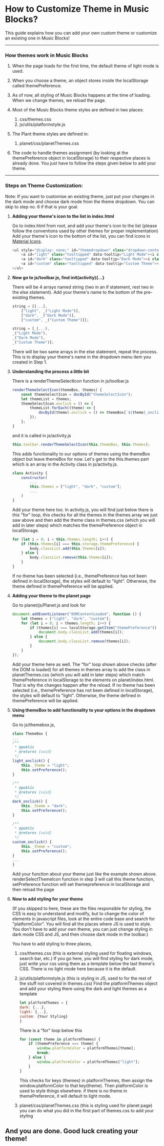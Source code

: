 # How to Customize Theme in Music Blocks?

This guide explains how you can add your own custom theme or customize an existing one in Music Blocks!

---

### How themes work in Music Blocks

1. When the page loads for the first time, the default theme of light mode is used.

2. When you choose a theme, an object stores inside the localStorage called themePreference.

3. As of now, all styling of Music Blocks happens at the time of loading. When we change themes, we reload the page.

4. Most of the Music Blocks theme styles are defined in two places:

    1. css/themes.css
    2. js/utils/platformstyle.js

5. The Plant theme styles are defined in:

    1. planet/css/planetThemes.css

6. The code to handle themes assignment (by looking at the themePreference object in localStorage) to their respective places is already done. You just have to follow the steps given below to add your theme.

---

### Steps on Theme Customization:

Note: If you want to customise an existing theme, just put your changes in the dark mode and choose dark mode from the theme dropdown. You can skip to step no. 6 if that is your goal.

1.  **Adding your theme's icon to the list in index.html**

    Go to index.html from root, and add your theme's icon to the list (please follow the conventions used by other themes for proper implementation)
    Add your theme's icon to the bottom of the list, you can find icons in [Material Icons](https://materializecss.com/icons.html).

    ```javascript
    <ul style="display: none;" id="themedropdown" class="dropdown-content">
        <a id="light" class="tooltipped" data-tooltip="Light Mode"><i class='material-icons'>brightness_7</i></a>
        <a id="dark" class="tooltipped" data-tooltip="Dark Mode"><i class='material-icons'>brightness_4</i></a>
        <a id="custom" class="tooltipped" data-tooltip="Custom Theme"><i class='material-icons'>choose_your_material_icon</i></a>
    </ul>
    ```

2.  **Now go to js/toolbar.js, find init(activity){...}**

    There will be 4 arrays named string (two in an if statement, rest two in the else statement).
    Add your theme's name to the bottom of the pre-existing themes.


    ```javascript
    string = [[...],
        ["light", _("Light Mode")],
        ["dark", _("Dark Mode")],
        ["custom", _("Custom Theme")]];
    ```

    ```javascript
    string = [_(...),
    _("Light Mode"),
    _("Dark Mode"),
    _("Custom Theme")];
    ```

    There will be two same arrays in the else statement, repeat the process. This is to display your theme's name in the dropdown menu item you created in Step 1.

3.  **Understanding the process a little bit**

    There is a renderThemeSelectIcon function in js/toolbar.js

    ```javascript
    renderThemeSelectIcon(themeBox, themes) {
        const themeSelectIcon = docById("themeSelectIcon");
        let themeList = themes;
        themeSelectIcon.onclick = () => {
            themeList.forEach((theme) => {
                docById(theme).onclick = () => themeBox[`${theme}_onclick`](this.activity);
            });
        };
    }
    ```

    and it is called in js/activity.js

    ```javascript
    this.toolbar.renderThemeSelectIcon(this.themeBox, this.themes);
    ```

    This adds functionality to our options of themes using the themeBox object but leave themeBox for now. Let's get to the this.themes part which is an array in the Activity class in js/activity.js.

    ```javascript
    class Activity {
        constructor(
            ...
            this.themes = ["light", "dark", "custom"];
            ...
        )
    }
    ```

    Add your theme here too. In activity.js, you will find just below there is this "for" loop, this checks for all the themes in the themes array we just saw above and then add the theme class in themes.css (which you will add in later steps) which matches the themePreference object in localStorage.

    ```javascript
    for (let i = 0; i < this.themes.length; i++) {
        if (this.themes[i] === this.storage.themePreference) {
            body.classList.add(this.themes[i]);
        } else {
            body.classList.remove(this.themes[i]);
        }
    }
    ```

    If no theme has been selected (i.e., themePreference has not been defined in localStorage), the styles will default to "light". Otherwise, the theme defined in themePreference will be applied.

4.  **Adding your theme to the planet page**

    Go to planet/js/Planet.js and look for

    ```javascript
    document.addEventListener("DOMContentLoaded", function () {
        let themes = ["light", "dark", "custom"];
        for (let i = 0; i < themes.length; i++) {
            if (themes[i] === localStorage.getItem("themePreference")) {
                document.body.classList.add(themes[i]);
            } else {
                document.body.classList.remove(themes[i]);
            }
        }
    });
    ```

    Add your theme here as well. The "for" loop shown above checks (after the DOM is loaded) for all themes in themes array to add the class in planetThemes.css (which you will add in later steps) which match themePreference in localStorage to the elements on planet/index.html. That is why the changes happen after the reload.
    If no theme has been selected (i.e., themePreference has not been defined in localStorage), the styles will default to "light". Otherwise, the theme defined in themePreference will be applied.

5.  **Using themeBox to add functionality to your options in the dropdown menu**

    Go to js/themebox.js,

    ```javascript
    class ThemeBox {
    ...
    /**
     * @public
     * @returns {void}
     */
    light_onclick() {
        this._theme = "light";
        this.setPreference();
    }

    /**
     * @public
     * @returns {void}
     */
    dark_onclick() {
        this._theme = "dark";
        this.setPreference();
    }

    /**
     * @public
     * @returns {void}
     */
    custom_onclick() {
        this._theme = "custom";
        this.setPreference();
    }
    ...
    }
    ```

    Add your function about your theme just like the example shown above. renderSelectThemeIcon function in step 3 will call this theme function, setPreference function will set themepreference in localStorage and then reload the page

6.  **Now to add styling for your theme**

    (If you skipped to here, these are the files responsible for styling, the CSS is easy to understand and modify, but to change the color of elements in javascript files, look at the entire code base and search for "platformColor". You will find all the places where JS is used to style. You don't have to add your own theme, you can just change styling in dark mode CSS and JS, and then choose dark mode in the toolbar.)

    You have to add styling to three places,

    1. css/themes.css (this is external styling used for floating windows, search bar, etc.)
       If you go here, you will find styling for dark mode, just write your css using them as a template below the last theme's CSS. There is no light mode here because it is the default.

    2. js/utils/platformstyle.js (this is styling in JS, used to for the rest of the stuff not covered in themes.css)
       Find the platformThemes object and add your styling there using the dark and light themes as a template

        ```javascript
        let platformThemes = {
        dark: {...},
        light: {...},
        custom: {Your Styling}
        }
        ```

        There is a "for" loop below this

        ```javascript
        for (const theme in platformThemes) {
            if (themePreference === theme) {
                window.platformColor = platformThemes[theme];
                break;
            } else {
                window.platformColor = platformThemes["light"];
            }
        }
        ```

        This checks for keys (themes) in platformThemes, then assign the window.platformColor to that key(theme).
        Then platformColor is used to style things elsewhere. if there is no theme in themePreference, it will default to light mode.

    3. planet/css/planetThemes.css (this is styling used for planet page) you can do what you did in the first part of themes.css to add your styling

## And you are done. Good luck creating your theme!